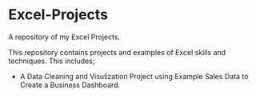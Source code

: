 # Excel-Projects

A repository of my Excel Projects. 

This repository contains projects and examples of Excel skills and techniques. This includes;

* A Data Cleaning and Visulization Project using Example Sales Data to Create a Business Dashboard.


